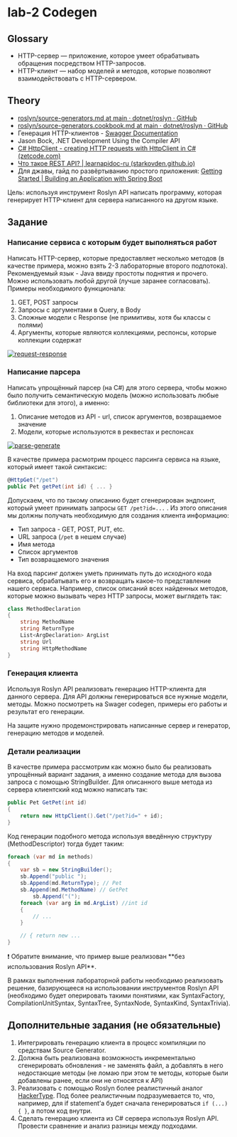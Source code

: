 # lab-2 Codegen

## Glossary

- HTTP-сервер — приложение, которое умеет обрабатывать обращения посредством HTTP-запросов.
- HTTP-клиент — набор моделей и методов, которые позволяют взаимодействовать с HTTP-сервером.

## Theory

- [roslyn/source-generators.md at main · dotnet/roslyn · GitHub](https://github.com/dotnet/roslyn/blob/main/docs/features/source-generators.md)
- [roslyn/source-generators.cookbook.md at main · dotnet/roslyn · GitHub](https://github.com/dotnet/roslyn/blob/main/docs/features/source-generators.cookbook.md#use-functionality-from-nuget-packages)
- Генерация HTTP-клиентов - [Swagger Documentation](https://swagger.io/docs/open-source-tools/swagger-codegen/)
- Jason Bock, .NET Development Using the Compiler API
- [C# HttpClient - creating HTTP requests with HttpClient in C# (zetcode.com)](https://zetcode.com/csharp/httpclient/)
- [Что такое REST API? | learnapidoc-ru (starkovden.github.io)](https://starkovden.github.io/what-is-rest-api.html)
- Для джавы, гайд по развёртыванию простого приложения: [Getting Started | Building an Application with Spring Boot](https://spring.io/guides/gs/spring-boot/)

Цель: используя инструмент Roslyn API написать программу, которая генерирует HTTP-клиент для сервера написанного на другом языке.

## Задание

### Написание сервиса с которым будет выполняться работ

Написать HTTP-сервер, которые предоставляет несколько методов (в качестве примера, можно взять 2-3 лабораторные второго подпотока). Рекомендуемый язык - Java ввиду простоты поднятия и прочего. Можно использовать любой другой (лучше заранее согласовать). Примеры необходимого функционала:

1. GET, POST запросы
2. Запросы с аргументами в Query, в Body
3. Сложные модели с Response (не примитивы, хотя бы классы с полями)
4. Аргументы, которые являются коллекциями, респонсы, которые коллекции содержат


<a href="https://ibb.co/Zf5RGb1"><img src="https://i.ibb.co/NF5gtGn/request-response.png" alt="request-response"/></a>
### Написание парсера

Написать упрощённый парсер (на C#) для этого сервера, чтобы можно было получить семантическую модель (можно использовать любые библиотеки для этого), а именно:

1. Описание методов из API - url, список аргументов, возвращаемое значение
2. Модели, которые используются в реквестах и респонсах

<a href="https://ibb.co/FYTd2TJ"><img src="https://i.ibb.co/z2vtpvb/parse-generate.png" alt="parse-generate"/></a>

В качестве примера расмотрим процесс парсинга сервиса на языке, который имеет такой синтаксис:

```csharp
@HttpGet("/pet")
public Pet getPet(int id) { ... }
```

Допускаем, что по такому описанию будет сгенерирован эндпоинт, который умеет принимать запросы `GET /pet?id=...` . Из этого описания мы должны получать необходимую для создания клиента информацию:

- Тип запроса - GET, POST, PUT, etc.
- URL запроса (`/pet` в нешем случае)
- Имя метода
- Список аргументов
- Тип возвращаемого значения

На вход парсинг должен уметь принимать путь до исходного кода сервиса, обрабатывать его и возвращать какое-то представление нашего сервиса. Например, список описаний всех найденных методов, которые можно вызывать через HTTP запросы, может выглядеть так:

```csharp
class MethodDeclaration 
{
    string MethodName
    string ReturnType
    List<ArgDeclaration> ArgList
    string Url
    string HttpMethodName
}
```

### Генерация клиента

Используя Roslyn API реализовать генерацию HTTP-клиента для данного сервера. Для API должны генерироваться все нужные модели, методы. Можно посмотреть на Swager codegen, примеры его работы и результат его генерации.

На защите нужно продемонстрировать написанные сервер и генератор, генерацию методов и моделей.

### Детали реализации

В качестве примера рассмотрим как можно было бы реализовать упрощённый вариант задания, а именно создание метода для вызова запроса с помощью StringBuilder. Для описанного выше метода из сервера клиентский код можно написать так:

 

```csharp
public Pet GetPet(int id)
{
    return new HttpClient().Get("/pet?id=" + id);
}
```

Код генерации подобного метода используя введённую структуру (MethodDescriptor) тогда будет таким:

```csharp
foreach (var md in methods)
{
    var sb = new StringBuilder();
    sb.Append("public ");
    sb.Append(md.ReturnType); // Pet
    sb.Append(md.MethodName) // GetPet
		sb.Append("(");
    foreach (var arg in md.ArgList) //int id
    {
        // ...
    }

    // { return new ...
}
```

<aside>
❗ Обратите внимание, что пример выше реализован **без использования Roslyn API**.

В рамках выполнения лабораторной работы необходимо реализовать решение, базирующееся на использовании инструментов Roslyn API (необходимо будет оперировать такими понятиями, как SyntaxFactory, CompilationUnitSyntax, SyntaxTree, SyntaxNode, SyntaxKind, SyntaxTrivia).

</aside>

## Дополнительные задания (не обязательные)

1. Интегрировать генерацию клиента в процесс компиляции по средствам Source Generator.
2. Должна быть реализована возможность инкрементально сгенерировать обновления - не заменять файл, а добавлять в него недостающие методы (не ломаю при этом те методы, которые были добавлены ранее, если они не относятся к API)
3. Реализовать с помощью Roslyn более реалистичный аналог [HackerType](https://hackertyper.net/). Под более реалистичным подразумевается то, что, например, для if statement’а будет сначала генерироваться `if (...) { }`, а потом код внутри.
4. Сделать генерацию клиента из C# сервера используя Roslyn API. Провести сравнение и анализ разницы между подходами.